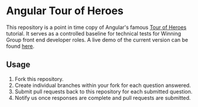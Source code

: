 # Angular Tour of Heroes

This repository is a point in time copy of Angular's famous [Tour of Heroes](https://angular.io/tutorial) tutorial. It serves as a controlled baseline for technical tests for Winning Group front end developer roles.  A live demo of the current version can be found [here](https://winning-group.github.io/toh).

## Usage

1. Fork this repository.
2. Create individual branches within your fork for each question answered.
3. Submit pull requests back to this repository for each submitted question.
4. Notify us once responses are complete and pull requests are submitted.
